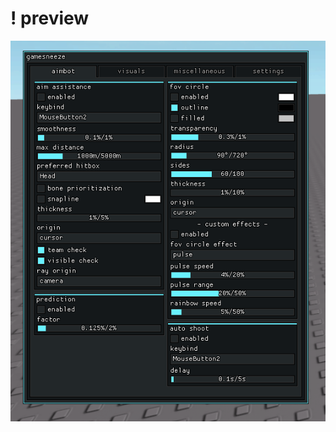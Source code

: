 # ! preview
![a](https://raw.githubusercontent.com/bigdanix/elegant-ui-libs/refs/heads/main/!%20images/gamesneeze.png)
